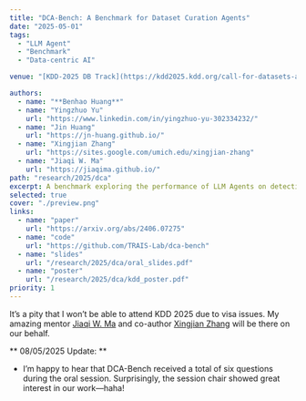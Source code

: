 ```yaml
---
title: "DCA-Bench: A Benchmark for Dataset Curation Agents"
date: "2025-05-01"
tags:
  - "LLM Agent"
  - "Benchmark"
  - "Data-centric AI"

venue: "[KDD-2025 DB Track](https://kdd2025.kdd.org/call-for-datasets-and-benchmarks-track-papers/) **(Oral)**, [ICML-2025 Data World](https://dataworldicml2025.github.io/)"

authors:
  - name: "**Benhao Huang**"
  - name: "Yingzhuo Yu"
    url: "https://www.linkedin.com/in/yingzhuo-yu-302334232/" 
  - name: "Jin Huang"
    url: "https://jn-huang.github.io/"
  - name: "Xingjian Zhang"
    url: "https://sites.google.com/umich.edu/xingjian-zhang"
  - name: "Jiaqi W. Ma"
    url: "https://jiaqima.github.io/"
path: "research/2025/dca"
excerpt: A benchmark exploring the performance of LLM Agents on detecting issues in datasets hosted on popular platforms.
selected: true
cover: "./preview.png"
links:
  - name: "paper"
    url: "https://arxiv.org/abs/2406.07275"
  - name: "code"
    url: "https://github.com/TRAIS-Lab/dca-bench"
  - name: "slides"
    url: "/research/2025/dca/oral_slides.pdf"
  - name: "poster"
    url: "/research/2025/dca/kdd_poster.pdf"  
priority: 1
---
```




It’s a pity that I won’t be able to attend KDD 2025 due to visa issues. My amazing mentor [Jiaqi W. Ma](https://jiaqima.github.io/) and co-author [Xingjian Zhang](https://sites.google.com/umich.edu/xingjian-zhang) will be there on our behalf.

** 08/05/2025 Update: **

- I’m happy to hear that DCA-Bench received a total of six questions during the oral session. Surprisingly, the session chair showed great interest in our work—haha!

